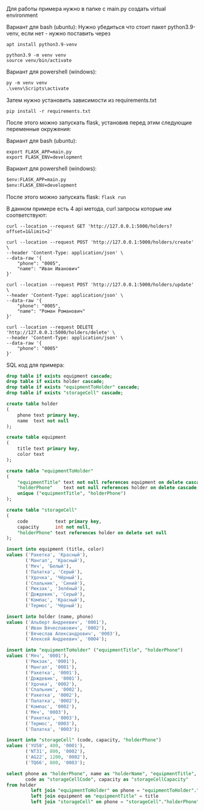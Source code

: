 ﻿Для работы примера нужно в папке с main.py создать virtual environment

Вариант для bash (ubuntu):
Нужно убедиться что стоит пакет python3.9-venv, если нет - нужно поставить через
```shell
apt install python3.9-venv
```
```shell
python3.9 -m venv venv
source venv/bin/activate
```

Вариант для powershell (windows):
```ps
py -m venv venv
.\venv\Scripts\activate
```

Затем нужно установить зависимости из requirements.txt
```shell
pip install -r requirements.txt
```

После этого можно запускать flask, установив перед этим следующие переменные окружения:

Вариант для bash (ubuntu):
```shell
export FLASK_APP=main.py
export FLASK_ENV=development
```

Вариант для powershell (windows):
```ps
$env:FLASK_APP=main.py
$env:FLASK_ENV=development
```

После этого можно запускать flask:
`flask run`

В данном примере есть 4 api метода, curl запросы которые им соответствуют:
```
curl --location --request GET 'http://127.0.0.1:5000/holders?offset=1&limit=2'
```
```
curl --location --request POST 'http://127.0.0.1:5000/holders/create' \
--header 'Content-Type: application/json' \
--data-raw '{
    "phone": "0005",
    "name": "Иван Иванович"
}'
```
```
curl --location --request POST 'http://127.0.0.1:5000/holders/update' \
--header 'Content-Type: application/json' \
--data-raw '{
    "phone": "0005",
    "name": "Роман Романович"
}'
```
```
curl --location --request DELETE 'http://127.0.0.1:5000/holders/delete' \
--header 'Content-Type: application/json' \
--data-raw '{
    "phone": "0005"
}'
```

SQL код для примера:
```sql
drop table if exists equipment cascade;
drop table if exists holder cascade;
drop table if exists "equipmentToHolder" cascade;
drop table if exists "storageCell" cascade;

create table holder
(
    phone text primary key,
    name  text not null
);

create table equipment
(
    title text primary key,
    color text
);

create table "equipmentToHolder"
(
    "equipmentTitle" text not null references equipment on delete cascade,
    "holderPhone"    text not null references holder on delete cascade,
    unique ("equipmentTitle", "holderPhone")
);

create table "storageCell"
(
    code          text primary key,
    capacity      int not null,
    "holderPhone" text references holder on delete set null
);

insert into equipment (title, color)
values ('Ракетка', 'Красный'),
       ('Мангал', 'Красный'),
       ('Мяч', 'Белый'),
       ('Палатка', 'Серый'),
       ('Удочка', 'Чёрный'),
       ('Спальник', 'Синий'),
       ('Рюкзак', 'Зелёный'),
       ('Дождевик', 'Серый'),
       ('Компас', 'Красный'),
       ('Термос', 'Чёрный');

insert into holder (name, phone)
values ('Альберт Андреевич', '0001'),
       ('Иван Вячеславович', '0002'),
       ('Вячеслав Александрович', '0003'),
       ('Алексей Андреевич', '0004');

insert into "equipmentToHolder" ("equipmentTitle", "holderPhone")
values ('Мяч', '0001'),
       ('Рюкзак', '0001'),
       ('Мангал', '0001'),
       ('Ракетка', '0001'),
       ('Дождевик', '0001'),
       ('Удочка', '0002'),
       ('Спальник', '0002'),
       ('Ракетка', '0002'),
       ('Палатка', '0002'),
       ('Компас', '0002'),
       ('Мяч', '0003'),
       ('Ракетка', '0003'),
       ('Термос', '0003'),
       ('Палатка', '0003');

insert into "storageCell" (code, capacity, "holderPhone")
values ('YU58', 400, '0001'),
       ('NT31', 800, '0002'),
       ('AG22', 1200, '0002'),
       ('TQ66', 800, '0003');

select phone as "holderPhone", name as "holderName", "equipmentTitle", color as "equipmentColor",
       code as "storageCellCode", capacity as "storageCellCapacity"
from holder
         left join "equipmentToHolder" on phone = "equipmentToHolder"."holderPhone"
         left join equipment on "equipmentTitle" = title
         left join "storageCell" on phone = "storageCell"."holderPhone";
```
